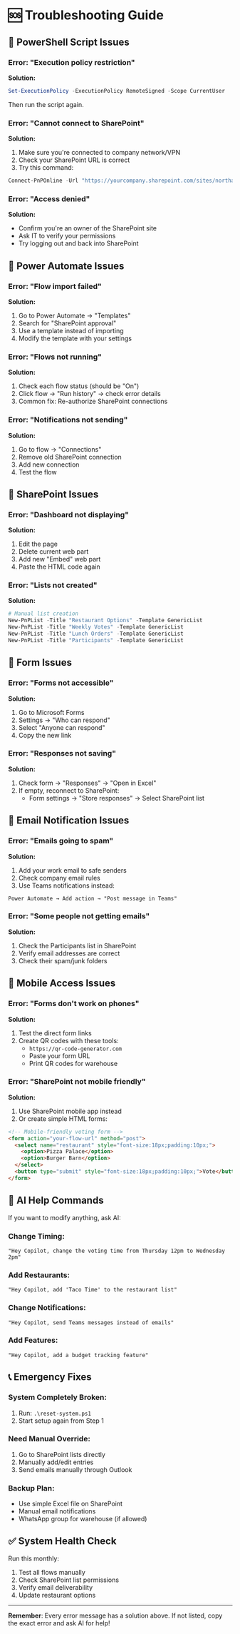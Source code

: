 # 🆘 Troubleshooting Guide

## 🔧 PowerShell Script Issues

### Error: "Execution policy restriction"
**Solution:**
```powershell
Set-ExecutionPolicy -ExecutionPolicy RemoteSigned -Scope CurrentUser
```
Then run the script again.

### Error: "Cannot connect to SharePoint"
**Solution:**
1. Make sure you're connected to company network/VPN
2. Check your SharePoint URL is correct
3. Try this command:
```powershell
Connect-PnPOnline -Url "https://yourcompany.sharepoint.com/sites/northamerica" -Interactive
```

### Error: "Access denied"
**Solution:**
- Confirm you're an owner of the SharePoint site
- Ask IT to verify your permissions
- Try logging out and back into SharePoint

## 🔧 Power Automate Issues

### Error: "Flow import failed"
**Solution:**
1. Go to Power Automate → "Templates"
2. Search for "SharePoint approval"  
3. Use a template instead of importing
4. Modify the template with your settings

### Error: "Flows not running"
**Solution:**
1. Check each flow status (should be "On")
2. Click flow → "Run history" → check error details
3. Common fix: Re-authorize SharePoint connections

### Error: "Notifications not sending"
**Solution:**
1. Go to flow → "Connections"  
2. Remove old SharePoint connection
3. Add new connection
4. Test the flow

## 🔧 SharePoint Issues

### Error: "Dashboard not displaying"
**Solution:**
1. Edit the page
2. Delete current web part
3. Add new "Embed" web part
4. Paste the HTML code again

### Error: "Lists not created"
**Solution:**
```powershell
# Manual list creation
New-PnPList -Title "Restaurant Options" -Template GenericList
New-PnPList -Title "Weekly Votes" -Template GenericList  
New-PnPList -Title "Lunch Orders" -Template GenericList
New-PnPList -Title "Participants" -Template GenericList
```

## 🔧 Form Issues

### Error: "Forms not accessible"
**Solution:**
1. Go to Microsoft Forms
2. Settings → "Who can respond"
3. Select "Anyone can respond"
4. Copy the new link

### Error: "Responses not saving"
**Solution:**
1. Check form → "Responses" → "Open in Excel"
2. If empty, reconnect to SharePoint:
   - Form settings → "Store responses" → Select SharePoint list

## 🔧 Email Notification Issues

### Error: "Emails going to spam"
**Solution:**
1. Add your work email to safe senders
2. Check company email rules
3. Use Teams notifications instead:
```
Power Automate → Add action → "Post message in Teams"
```

### Error: "Some people not getting emails"
**Solution:**
1. Check the Participants list in SharePoint
2. Verify email addresses are correct
3. Check their spam/junk folders

## 🔧 Mobile Access Issues

### Error: "Forms don't work on phones"
**Solution:**
1. Test the direct form links
2. Create QR codes with these tools:
   - `https://qr-code-generator.com`
   - Paste your form URL
   - Print QR codes for warehouse

### Error: "SharePoint not mobile friendly"
**Solution:**
1. Use SharePoint mobile app instead
2. Or create simple HTML forms:
```html
<!-- Mobile-friendly voting form -->
<form action="your-flow-url" method="post">
  <select name="restaurant" style="font-size:18px;padding:10px;">
    <option>Pizza Palace</option>
    <option>Burger Barn</option>
  </select>
  <button type="submit" style="font-size:18px;padding:10px;">Vote</button>
</form>
```

## 🤖 AI Help Commands

If you want to modify anything, ask AI:

### Change Timing:
```
"Hey Copilot, change the voting time from Thursday 12pm to Wednesday 2pm"
```

### Add Restaurants:
```  
"Hey Copilot, add 'Taco Time' to the restaurant list"
```

### Change Notifications:
```
"Hey Copilot, send Teams messages instead of emails"
```

### Add Features:
```
"Hey Copilot, add a budget tracking feature"
```

## 📞 Emergency Fixes

### System Completely Broken:
1. Run: `.\reset-system.ps1`
2. Start setup again from Step 1

### Need Manual Override:
1. Go to SharePoint lists directly
2. Manually add/edit entries
3. Send emails manually through Outlook

### Backup Plan:
- Use simple Excel file on SharePoint
- Manual email notifications
- WhatsApp group for warehouse (if allowed)

## ✅ System Health Check

Run this monthly:
1. Test all flows manually
2. Check SharePoint list permissions  
3. Verify email deliverability
4. Update restaurant options

---
**Remember**: Every error message has a solution above. If not listed, copy the exact error and ask AI for help!
